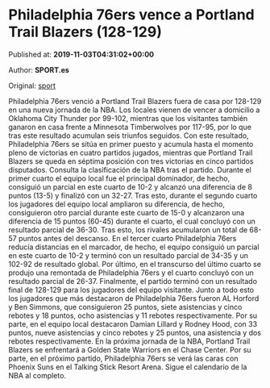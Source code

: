 
# Philadelphia 76ers vence a Portland Trail Blazers (128-129)

Published at: **2019-11-03T04:31:02+00:00**

Author: **SPORT.es**

Original: [sport](https://www.sport.es/es/noticias/nba/philadelphia-76ers-vence-a-portland-trail-blazers-128-129-7712234)

Philadelphia 76ers venció a Portland Trail Blazers fuera de casa por 128-129 en una nueva jornada de la NBA. Los locales vienen de vencer a domicilio a Oklahoma City Thunder por 99-102, mientras que los visitantes también ganaron en casa frente a Minnesota Timberwolves por 117-95, por lo que tras este resultado acumulan seis triunfos seguidos. Con este resultado, Philadelphia 76ers se sitúa en primer puesto y acumula hasta el momento pleno de victorias en cuatro partidos jugados, mientras que Portland Trail Blazers se queda en séptima posición con tres victorias en cinco partidos disputados. Consulta la clasificación de la NBA tras el partido.
Durante el primer cuarto el equipo local fue el principal dominador, de hecho, consiguió un parcial en este cuarto de 10-2 y alcanzó una diferencia de 8 puntos (13-5) y finalizó con un 32-27. Tras esto, durante el segundo cuarto los jugadores del equipo local ampliaron su diferencia, de hecho, consiguieron otro parcial durante este cuarto de 15-0 y alcanzaron una diferencia de 15 puntos (60-45) durante el cuarto, el cual concluyó con un resultado parcial de 36-30. Tras esto, los rivales acumularon un total de 68-57 puntos antes del descanso.
En el tercer cuarto Philadelphia 76ers reducía distancias en el marcador, de hecho, el equipo consiguió un parcial en este cuarto de 10-2 y terminó con un resultado parcial de 34-35 y un 102-92 de resultado global. Por último, en el transcurso del último cuarto se produjo una remontada de Philadelphia 76ers y el cuarto concluyó con un resultado parcial de 26-37. Finalmente, el partido terminó con un resultado final de 128-129 para los jugadores del equipo visitante.
Junto a todo esto los jugadores que más destacaron de Philadelphia 76ers fueron AL Horford y Ben Simmons, que consiguieron 25 puntos, siete asistencias y cinco rebotes y 18 puntos, ocho asistencias y 11 rebotes respectivamente. Por su parte, en el equipo local destacaron Damian Lillard y Rodney Hood, con 33 puntos, nueve asistencias y cinco rebotes y 25 puntos, una asistencia y dos rebotes respectivamente.
En la próxima jornada de la NBA, Portland Trail Blazers se enfrentará a Golden State Warriors en el Chase Center. Por su parte, en el próximo partido, Philadelphia 76ers se verá las caras con Phoenix Suns en el Talking Stick Resort Arena. Sigue el calendario de la NBA al completo.
